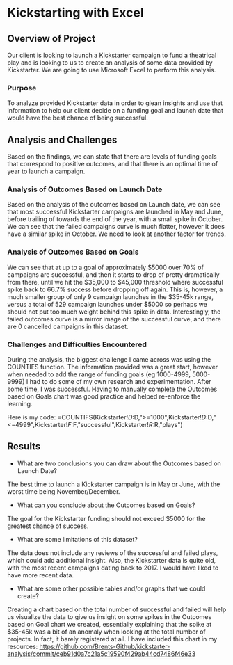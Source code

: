 # Kickstarting with Excel

## Overview of Project
Our client is looking to launch a Kickstarter campaign to fund a theatrical play and is looking to us to create an analysis of some data provided by Kickstarter.  We are going to use Microsoft Excel to perform this analysis.
### Purpose
To analyze provided Kickstarter data in order to glean insights and use that information to help our client decide on a funding goal and launch date that would have the best chance of being successful. 
## Analysis and Challenges
Based on the findings, we can state that there are levels of funding goals that correspond to positive outcomes, and that there is an optimal time of year to launch a campaign.  
### Analysis of Outcomes Based on Launch Date
Based on the analysis of the outcomes based on Launch date, we can see that most successful Kickstarter campaigns are launched in May and June, before trailing of towards the end of the year, with a small spike in October.  We can see that the failed campaigns curve is much flatter, however it does have a similar spike in October.  We need to look at another factor for trends.
### Analysis of Outcomes Based on Goals
We can see that at up to a goal of approximately $5000 over 70% of campaigns are successful, and then it starts to drop of pretty dramatically from there, until we hit the $35,000 to $45,000 threshold where successful spike back to 66.7% success before dropping off again.  This is, however, a much smaller group of only 9 campaign launches in the $35-45k range, versus a total of 529 campaign launches under $5000 so perhaps we should not put too much weight behind this spike in data.  Interestingly, the failed outcomes curve is a mirror image of the successful curve, and there are 0 cancelled campaigns in this dataset.
### Challenges and Difficulties Encountered
During the analysis, the biggest challenge I came across was using the COUNTIFS function.  The information provided was a great start, however when needed to add the range of funding goals (eg 1000-4999, 5000-9999) I had to do some of my own research and experimentation.  After some time, I was successful.  Having to manually complete the Outcomes based on Goals chart was good practice and helped re-enforce the learning. 

Here is my code: =COUNTIFS(Kickstarter!$D:$D,">=1000",Kickstarter!$D:$D,"<=4999",Kickstarter!$F:$F,"successful",Kickstarter!$R:$R,"plays")

## Results

- What are two conclusions you can draw about the Outcomes based on Launch Date?

The best time to launch a Kickstarter campaign is in May or June, with the worst time being November/December.

- What can you conclude about the Outcomes based on Goals?

The goal for the Kickstarter funding should not exceed $5000 for the greatest chance of success.

- What are some limitations of this dataset?

The data does not include any reviews of the successful and failed plays, which could add additional insight.  Also, the Kickstarter data is quite old, with the most recent campaigns dating back to 2017.  I would have liked to have more recent data.

- What are some other possible tables and/or graphs that we could create?

Creating a chart based on the total number of successful and failed will help us visualize the data to give us insight on some spikes in the Outcomes based on Goal chart we created, essentially explaining that the spike at $35-45k was a bit of an anomaly when looking at the total number of projects.  In fact, it barely registered at all.  I have included this chart in my resources: https://github.com/Brents-Github/kickstarter-analysis/commit/ceb91d0a7c21a5c19590f429ab44cd7486f46e33

